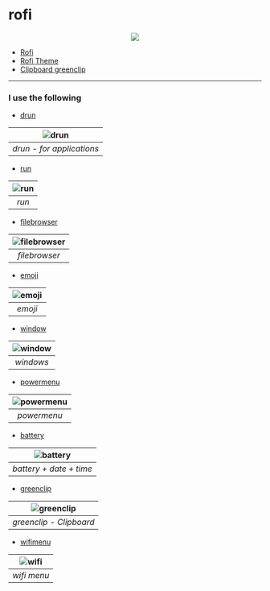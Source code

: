 <!-- A huge collection of Rofi themes -->

# rofi

<p align="center">
  <img src="previews/logo.png">
</p>

- [Rofi](https://github.com/davatorium/rofi)
- [Rofi Theme](https://github.com/adi1090x/rofi)
- [Clipboard greenclip](https://github.com/erebe/greenclip)

---

### I use the following

- [drun](/files/launchers/type-2/drun.sh)

| ![drun](https://github.com/sameemul-haque/rofi/assets/110324374/9e6ebdff-2a44-4af0-b7ae-32f80339c929) |
| :---------------------------------------------------------------------------------------------------: |
|                                       _drun - for applications_                                       |

- [run](/files/launchers/type-2/run.sh)

| ![run](https://github.com/sameemul-haque/rofi/assets/110324374/e364067b-ef54-4b18-bce2-932206751e4c) |
| :--------------------------------------------------------------------------------------------------: |
|                                                _run_                                                 |

- [filebrowser](/files/launchers/type-2/filebrowser.sh)

| ![filebrowser](https://github.com/sameemul-haque/rofi/assets/110324374/98cebaea-4206-4af6-89e0-4b9853ad601b) |
| :----------------------------------------------------------------------------------------------------------: |
|                                                _filebrowser_                                                 |

- [emoji](/files/launchers/type-2/emoji.sh)

| ![emoji](https://github.com/sameemul-haque/rofi/assets/110324374/299abca4-40ce-49fd-ae88-44e7f209ff8c) |
| :----------------------------------------------------------------------------------------------------: |
|                                                _emoji_                                                 |

- [window](/files/launchers/type-2/window.sh)

| ![window](https://github.com/sameemul-haque/rofi/assets/110324374/b5f1273e-f6bb-4eac-a661-ad66eb505ab2) |
| :-----------------------------------------------------------------------------------------------------: |
|                                                _windows_                                                |

- [powermenu](/files/powermenu/type-1/powermenu.sh)

| ![powermenu](https://github.com/sameemul-haque/rofi/assets/110324374/f60228ac-afae-4af3-a429-b5df3e4a1443) |
| :--------------------------------------------------------------------------------------------------------: |
|                                                _powermenu_                                                 |

- [battery](/files/applets/bin/battery.sh)

| ![battery](https://github.com/sameemul-haque/rofi/assets/110324374/d5f766d9-48b2-422a-8e3d-3e71c2f9eb71) |
| :------------------------------------------------------------------------------------------------------: |
|                                         _battery + date + time_                                          |

- [greenclip](/files/applets/bin/greenclip.sh)

| ![greenclip](https://github.com/sameemul-haque/rofi/assets/110324374/0c69a0ac-9a25-4045-8da7-0ce37151ef20) |
| :--------------------------------------------------------------------------------------------------------: |
|                                          _greenclip - Clipboard_                                           |

- [wifimenu](/files/applets/bin/wifimenu.sh)

| ![wifi](https://github.com/sameemul-haque/rofi/assets/110324374/f7014e9c-c8e0-4db8-beca-4b65e23cd24b) |
| :---------------------------------------------------------------------------------------------------: |
|                                              _wifi menu_                                              |
